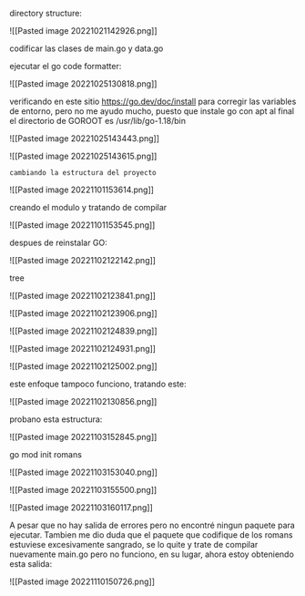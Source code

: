 directory structure:

![[Pasted image 20221021142926.png]]

codificar las clases de main.go y data.go

ejecutar el go code formatter:

![[Pasted image 20221025130818.png]]

verificando en este sitio https://go.dev/doc/install para corregir las variables de entorno, pero no me ayudo mucho, puesto que instale go con apt al final el directorio de GOROOT es /usr/lib/go-1.18/bin

![[Pasted image 20221025143443.png]]

![[Pasted image 20221025143615.png]]

	cambiando la estructura del proyecto

![[Pasted image 20221101153614.png]]


creando el modulo y tratando de compilar

![[Pasted image 20221101153545.png]]

despues de reinstalar GO:

![[Pasted image 20221102122142.png]]

tree

![[Pasted image 20221102123841.png]]

![[Pasted image 20221102123906.png]]


![[Pasted image 20221102124839.png]]

![[Pasted image 20221102124931.png]]

![[Pasted image 20221102125002.png]]

este enfoque tampoco funciono, tratando este:

![[Pasted image 20221102130856.png]]

probano esta estructura:

![[Pasted image 20221103152845.png]]

go mod init romans

![[Pasted image 20221103153040.png]]


![[Pasted image 20221103155500.png]]

![[Pasted image 20221103160117.png]]

A pesar que no hay salida de errores pero no encontré ningun paquete para ejecutar. Tambien me dio duda que el paquete que codifique de los romans estuviese excesivamente sangrado, se lo quite y trate de compilar nuevamente main.go pero no funciono, en su lugar, ahora estoy obteniendo esta salida:

![[Pasted image 20221110150726.png]]


